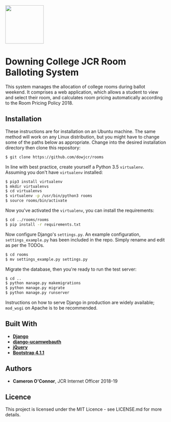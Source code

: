 <img src=https://www.jcr.dow.cam.ac.uk/themes/downingjcr/assets/images/logo_purple.png width=120>

# Downing College JCR Room Balloting System

This system manages the allocation of college rooms during ballot weekend. It comprises a web application, which allows a student to view and select their room, and calculates room pricing automatically according to the Room Pricing Policy 2018.

## Installation

These instructions are for installation on an Ubuntu machine. The same method will work on any Linux distribution,
but you might have to change some of the paths below as appropriate. Change into the desired installation
directory then clone this repository:

```bash
$ git clone https://github.com/dowjcr/rooms
```

In line with best practice, create yourself a Python 3.5 `virtualenv`. Assuming you don't have `virtualenv` installed:

```bash
$ pip3 install virtualenv
$ mkdir virtualenvs
$ cd virtualenvs
$ virtualenv -p /usr/bin/python3 rooms
$ source rooms/bin/activate
```

Now you've activated the `virtualenv`, you can install the requirements:

```bash
$ cd ../rooms/rooms
$ pip install -r requirements.txt
```

Now configure Django's `settings.py`. An example configuration, `settings_example.py` has been included in the repo.
Simply rename and edit as per the TODOs.

```bash
$ cd rooms
$ mv settings_example.py settings.py
```

Migrate the database, then you're ready to run the test server:

```bash
$ cd ..
$ python manage.py makemigrations
$ python manage.py migrate
$ python manage.py runserver
```

Instructions on how to serve Django in production are widely available; `mod_wsgi` on Apache is to be recommended.

## Built With

- [**Django**](https://www.djangoproject.com/)
- [**django-ucamwebauth**](https://pypi.org/project/django-ucamwebauth/)
- [**jQuery**](https://jquery.com/)
- [**Bootstrap 4.1.1**](https://getbootstrap.com)

## Authors

- **Cameron O'Connor**, JCR Internet Officer 2018-19

## Licence

This project is licensed under the MIT Licence - see LICENSE.md for more details.
